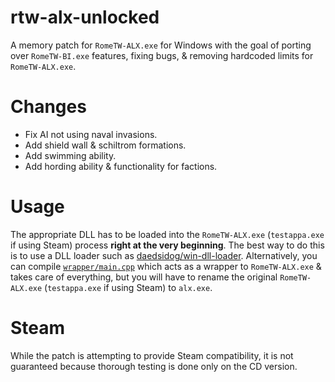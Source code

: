 # rtw-alx-unlocked
A memory patch for `RomeTW-ALX.exe` for Windows with the goal of porting over `RomeTW-BI.exe` features, fixing bugs, & removing hardcoded limits for `RomeTW-ALX.exe`.

# Changes
* Fix AI not using naval invasions.
* Add shield wall & schiltrom formations.
* Add swimming ability.
* Add hording ability & functionality for factions.

# Usage
The appropriate DLL has to be loaded into the `RomeTW-ALX.exe` (`testappa.exe` if using Steam) process **right at the very beginning**. The best way to do this is to use a DLL loader such as [daedsidog/win-dll-loader](https://github.com/daedsidog/win-dll-loader).
Alternatively, you can compile [`wrapper/main.cpp`](https://github.com/daedsidog/rtw-alx-unlocked/blob/master/wrapper/main.cpp) which acts as a wrapper to `RomeTW-ALX.exe` & takes care of everything, but you will have to rename the original `RomeTW-ALX.exe` (`testappa.exe` if using Steam) to `alx.exe`.

# Steam
While the patch is attempting to provide Steam compatibility, it is not guaranteed because thorough testing is done only on the CD version.

